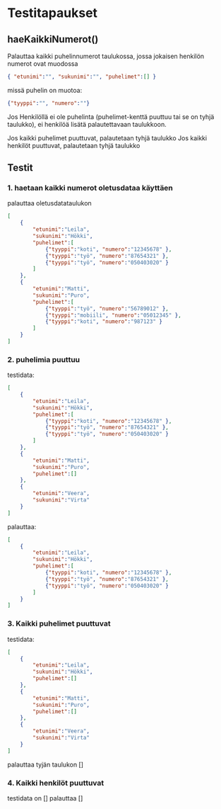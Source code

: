 # Testitapaukset

## **haeKaikkiNumerot()**

Palauttaa kaikki puhelinnumerot taulukossa, jossa jokaisen henkilön numerot ovat muodossa

```json
{ "etunimi":"", "sukunimi":"", "puhelimet":[] }
```
missä puhelin on muotoa:
```json
{"tyyppi":"", "numero":""}
```

Jos Henkilöllä ei ole puhelinta (puhelimet-kenttä puuttuu tai se on tyhjä taulukko), ei henkilöä lisätä palautettavaan taulukkoon.

Jos kaikki puhelimet puuttuvat, palautetaan tyhjä taulukko
Jos kaikki henkilöt puuttuvat, palautetaan tyhjä taulukko

## Testit

### 1. haetaan kaikki numerot oletusdataa käyttäen

palauttaa oletusdatataulukon

```json
[
    {
        "etunimi":"Leila",
        "sukunimi":"Hökki",
        "puhelimet":[
            {"tyyppi":"koti", "numero":"12345678" },
            {"tyyppi":"työ", "numero":"87654321" },
            {"tyyppi":"työ", "numero":"050403020" }
        ]
    },
    {
        "etunimi":"Matti",
        "sukunimi":"Puro",
        "puhelimet":[
            {"tyyppi":"työ", "numero":"56789012" },
            {"tyyppi":"mobiili", "numero":"05012345" },
            {"tyyppi":"koti", "numero":"987123" }
        ]
    }
]
```

### 2. puhelimia puuttuu

testidata:
```json
[
    {
        "etunimi":"Leila",
        "sukunimi":"Hökki",
        "puhelimet":[
            {"tyyppi":"koti", "numero":"12345678" },
            {"tyyppi":"työ", "numero":"87654321" },
            {"tyyppi":"työ", "numero":"050403020" }
        ]
    },
    {
        "etunimi":"Matti",
        "sukunimi":"Puro",
        "puhelimet":[]
    },
    {
        "etunimi":"Veera",
        "sukunimi":"Virta"
    }
]
```
palauttaa:
```json
[
    {
        "etunimi":"Leila",
        "sukunimi":"Hökki",
        "puhelimet":[
            {"tyyppi":"koti", "numero":"12345678" },
            {"tyyppi":"työ", "numero":"87654321" },
            {"tyyppi":"työ", "numero":"050403020" }
        ]
    }
]
```

### 3. Kaikki puhelimet puuttuvat
testidata:
```json
[
    {
        "etunimi":"Leila",
        "sukunimi":"Hökki",
        "puhelimet":[]
    },
    {
        "etunimi":"Matti",
        "sukunimi":"Puro",
        "puhelimet":[]
    },
    {
        "etunimi":"Veera",
        "sukunimi":"Virta"
    }
]
```

palauttaa tyjän taulukon []

### 4. Kaikki henkilöt puuttuvat
testidata on []
palauttaa []